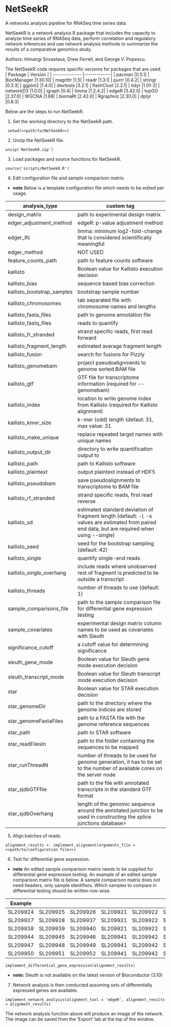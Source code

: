 # NetSeekR

A networks analysis pipeline for RNASeq time series data.

NetSeekR is a network analysis R package that includes the capacity to analyze time series of RNASeq data, perform correlation and regulatory network inferences and use network analysis methods to summarize the results of a comparative genomics study. 

Authors: Himangi Srivastava, Drew Ferrell, and George V. Popescu.

The NetSeekR code requires specific versions for packages that are used.  
| Package        | Version     |
| -------------- |-------------| 
| pacman         |0.5.1|
| BiocManager    |1.30.10|
| magrittr       |1.5|
| readr          |1.3.1|
| purrr          |0.4.2|
| stringr        |0.3.3|
| ggplot2        |1.4.0|
| devtools       |3.2.1|
| flashClust     |2.2.1|
| tidyr          |1.01-2|
| networkD3      |1.0.0|
| igraph         |0.4|
| limma          |1.2.4.2|
| edgeR          |3.42.0|
| topGO          |2.37.0|
| WGCNA          |1.68|
| biomaRt        |2.42.0|
| Rgraphviz      |2.30.0|
| dplyr          |0.8.3|

Below are the steps to run NetSeekR.

1. Set the working directory to the NetSeekR path. 

` setwd(<<path/to/NetSeekR>>)`

2. Unzip the NetSeekR file.  

`unzip('NetSeekR.zip')`  

3. Load packages and source functions for NetSeekR.  

`source('scripts/NetSeekR.R')`  

4. Edit configuration file and sample comparison matrix.

 * **note** Below is a template configuration file which needs to be edited per usage.
 
 
 | analysis_type	 | custom tag | 
 | --------------  |-------------| 
 | design_matrix	 | path to experimental design matrix | 
 | edger_adjustment_method	 | edgeR: p-value adjustment method | 
 | edger_lfc	 | limma: minimum log2-fold-change that is considered scientifically meaningful | 
 | edger_method	 | NOT USED | 
 | feature_counts_path	 | path to feature counts software | 
 | kallisto	 | Boolean value for Kallisto execution decision | 
 | kallisto_bias	 | sequence based bias correction | 
 | kallisto_bootstrap_samples	 | bootstrap sample number | 
 | kallisto_chromosomes	 | tab separated file with chromosome names and lengths | 
 | kallisto_fasta_files	 | path to genome annotation file | 
 | kallisto_fastq_files	 | reads to quantify | 
 | kallisto_fr_stranded	 | strand specific reads, first read forward | 
 | kallisto_fragment_length	 | estimated average fragment length | 
 | kallisto_fusion	 | search for fusions for Pizzly | 
 | kallisto_genomebam	 | project pseudoalignments to genome sorted BAM file | 
 | kallisto_gtf	 | GTF file for transcriptome information (required for --genomebam) | 
 | kallisto_index	 | location to write genome index from Kallisto (required for Kallisto alignment) | 
 | kallisto_kmer_size	 | k-mer (odd) length (defaut: 31, max value: 31 | 
 | kallisto_make_unique	 | replace repeated target names with unique names | 
 | kallisto_output_dir	 | directory to write quantification output to | 
 | kallisto_path	 | path to Kallisto software | 
 | kallisto_plaintext	 | output plaintext instead of HDF5 | 
 | kallisto_pseudobam	 | save pseudoalignments to transcriptome to BAM file | 
 | kallisto_rf_stranded	 | strand specific reads, first read reverse | 
 | kallisto_sd	 | estimated standard deviation of fragment length (default: -l, -s values are estimated from paired end data, but are required when using --single) | 
 | kallisto_seed	 | seed for the bootstrap sampling (default: 42) | 
 | kallisto_single	 | quantify single-end reads | 
 | kallisto_single_overhang	 | include reads where unobserved rest of fragment is predicted to lie outside a transcript | 
 | kallisto_threads	 | number of threads to use (default: 1) | 
 | sample_comparisons_file	 | path to the sample comparison file for differential gene expression testing | 
 | sample_covariates	 | experimental design matrix column names to be used as covariates with Sleuth | 
 | significance_cutoff	 | a cutoff value for determining significance | 
 | sleuth_gene_mode	 | Boolean value for Sleuth gene mode execution decision | 
 | sleuth_transcript_mode	 | Boolean value for Sleuth transcript mode execution decision | 
 | star	 | Boolean value for STAR execution decision | 
 | star_genomeDir	 | path to the directory where the genome indices are stored | 
 | star_genomeFastaFiles	 | path to a FASTA file with the genome reference sequences | 
 | star_path	 | path to STAR software | 
 | star_readFilesIn	 | path to the folder containing the sequences to be mapped | 
 | star_runThreadN	 | number of threads to be used for genome generation, it has to be set to the number of available cores on the server node | 
 | star_sjdbGTFfile	 | path to the file with annotated transcripts in the standard GTF format | 
 | star_sjdbOverhang	 | length of the genomic sequence around the annotated junction to be used in constructing the splice junctions database> | 



5. Align batches of reads.

`alignment_results <- implement_alignment(arguments_file = <<path/to/configuration file>>)`

6. Test for differential gene expression.

 * **note** An edited sample comparison matrix needs to be supplied for differential gene expression testing. An example of an edited sample comparison matrix file is below. A sample comparison matrix does not need headers, only sample identifiers. Which samples to compare in differential testing should be written row-wise. 
 
|Example | | | | | |
| --------------  |-------------| --------------  |-------------| --------------  |-------------|
|SL209924    |SL209925    |SL209926    |SL209921    |SL209922    |SL209923|
|SL209927    |SL209928    |SL209937    |SL209921    |SL209922    |SL209923|
|SL209938    |SL209939    |SL209940    |SL209921    |SL209922    |SL209923|
|SL209944    |SL209945    |SL209946    |SL209941    |SL209942    |SL209943|
|SL209947    |SL209948    |SL209949    |SL209941    |SL209942    |SL209943|
|SL209950    |SL209951    |SL209952    |SL209941    |SL209942    |SL209943|

 
`implement_differential_gene_expression(alignment_results)`

 * **note:** Sleuth is not available on the latest version of Bioconductor (3.10)
 
 7. Network analysis is then conducted assuming sets of differentially expressed genes are available.
 
 `implement_network_analysis(alignment_tool = 'edgeR', alignment_results = alignment_results)`
 
 The network analysis function above will produce an image of the network. The image can be saved from the ‘Export’ tab at the top of the window.
